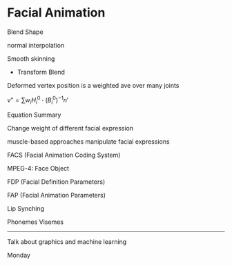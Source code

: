 # Facial Animation

Blend Shape



normal interpolation 

Smooth skinning

- Transform Blend



Deformed vertex position is a weighted ave over many joints

$v''=\sum w_iH_i^0\cdot(B_i^0)^{-1}n'$

Equation Summary

Change weight of different facial expression 



muscle-based approaches manipulate facial expressions

FACS (Facial Animation Coding System)

MPEG-4: Face Object

FDP (Facial Definition Parameters)

FAP (Facial Animation Parameters)

Lip Synching

Phonemes Visemes

---

Talk about graphics and machine learning

Monday